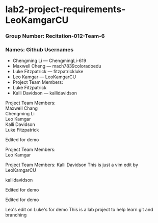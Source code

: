 # lab2-project-requirements-LeoKamgarCU

### Group Number: Recitation-012-Team-6

### Names: Github Usernames
<ul>
<li>Chengming Li — ChengmingLi-619</li>
<li>Maxwell Cheng — mach7839coloradoedu</li>
<li>Luke Fitzpatrick — fitzpatrickluke</li>
<li>Leo Kamgar — LeoKamgarCU</li>

<li>Project Team Members:
<li>Luke Fitzpatrick

<li>Kalli Davidson — kallidavidson</li>

</ul>
Project Team Members: 
<br>
Maxwell Chang
<br>
Chengming Li
<br>
Leo Kamgar
<br>
Kalli Davidson
<br>
Luke Fitzpatrick

Edited for demo


Project Team Members: 
<br>
Leo Kamgar

Project Team Members:
Kalli Davidson
This is just a vim edit by LeoKamgarCU

kallidavidson


Edited for demo


Edited for demo

Leo's edit on Luke's for demo
This is a lab project to help learn git and branching

